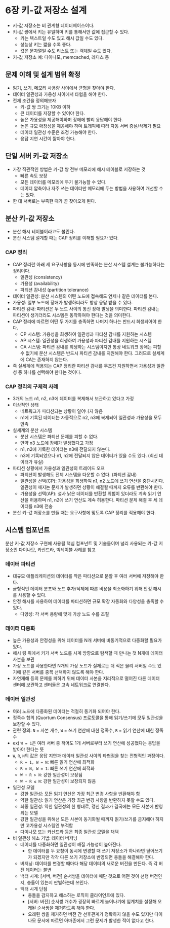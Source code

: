 # 6장 키-값 저장소 설계

- 키-값 저장소는 비 관계형 데이터베이스이다.
- 키-값 쌍에서 키는 유일하며 키를 통해서만 값에 접근할 수 있다.
    - 키는 텍스트일 수도 있고 해시 값일 수도 있다.
    - 성능상 키는 짧을 수록 좋다.
    - 값은 문자열일 수도 리스트 또는 객체일 수도 있다.
- 키-값 저장소 예: 다이나모, memcached, 레디스 등

## 문제 이해 및 설계 범위 확정

- 읽기, 쓰기, 메모리 사용량 사이에서 균형을 찾아야 한다.
- 데이터 일관성과 가용성 사이에서 타협을 해야 한다.
- 전제 조건을 정의해보자
    - 키-값 쌍 크기는 10KB 이하
    - 큰 데이터를 저장할 수 있어야 한다.
    - 높은 가용성을 제공해야하며 장애에 빨리 응답해야 한다.
    - 높은 규모 확장성을 제공해야 하며 트래픽에 따라 자동 서버 증설/삭제가 필요
    - 데이터 일관성 수준은 조정 가능해야 한다.
    - 응답 지연 시간이 짧아야 한다.

## 단일 서버 키-값 저장소

- 가장 직관적인 방법은 키-값 쌍 전부 메모리에 해시 테이블로 저장하는 것
    - 빠른 속도 보장
    - 모든 데이터를 메모리에 두기 불가능할 수 있다.
    - 데이터 압축이나 자주 쓰는 데이터만 메모리에 두는 방법을 사용하여 개선할 수는 있다.
- 한 대 서버로는 부족한 때가 곧 찾아오게 된다.

## 분산 키-값 저장소

- 분산 해시 테이블이라고도 불린다.
- 분산 시스템 설계할 때는 CAP 정리를 이해할 필요가 있다.

### CAP 정리

- CAP 정리란 아래 세 요구사항을 동시에 만족하는 분산 시스템 설계는 불가능하다는 정리이다.
    - 일관성 (consistency)
    - 가용성 (availability)
    - 파티션 감내성 (partition tolerance)
- 데이터 일관성: 분산 시스템의 어떤 노드에 접속해도 언제나 같은 데이터를 본다.
- 가용성:  일부 노드에 장애가 발생하더라도 항상 응답 받을 수 있다.
- 파티션 감내:  파티션은 두 노드 사이의 통신 장애 발생을 의미한다. 파티션 감내는 파티션이 생기더라도 시스템은 동작하여야 한다는 것을 의미한다.
- CAP 정리에 따르면 어떤 두 가지를 충족하면 나머지 하나는 반드시 희생되어야 한다.
    - CP 시스템: 가용성을 희생하여 일관성과 파티션 감내를 지원하는 시스템
    - AP 시스템: 일관성을 희생하여 가용성과 파티션 감내를 지원하는 시스템
    - CA 시스템: 파티션 감내를 희생하는 시스템이지만 통상 네트워크 장애는 피할 수 없기에 분산 시스템은 반드시 파티션 감내를 지원해야 한다. 그러므로 실세계에 CA는 존재하지 않는다.
- 즉 실세계에 적용되는 CAP 정리란 파티션 감내를 무조건 지원하면서 가용성과 일관성 중 하나를 선택해야 한다는 것이다.

### CAP 정리의 구체적 사례

- 3개의 노드 n1, n2, n3에 데이터를 복제해서 보관하고 있다고 가정
- 이상적인 상태
    - 네트워크가 파티션되는 상황이 일어나지 않음
    - n1에 기록된 데이터는 자동적으로 n2, n3에 복제되어 일관성과 가용성을 모두 만족
- 실세계의 분산 시스템
    - 분산 시스템은 파티션 문제를 피할 수 없다.
    - 만약 n3 노드에 장애가 발생했다고 가정
    - n1, n2에 기록한 데이터는 n3에 전달되지 않는다.
    - n3에 기록되었으나 n1, n2에 전달되지 않은 데이터가 있을 수도 있다. (최신 데이터가 유실)
- 파티션 상황에서 가용성과 일관성의 트레이드 오프
    - 파티션이 발생해도 전체 시스템을 다운할 수 없다. (파티션 감내)
    - 일관성을 선택(CP): 가용성을 희생하여 n1, n2 노드에 쓰기 연산을 중단시킨다. 일관성이 깨지는 문제가 발생하면 상황이 해결될 때까지 오류를 반환해야 한다.
    - 가용성을 선택(AP): 설사 낡은 데이터를 반환할 위험이 있더라도 계속 읽기 연산을 허용하며 n1, n2에 쓰기 연산도 계속 허용한다. 파티션 문제 해결 후 세 데이터를 n3에 전송
- 분산 키-값 저장소를 만들 때는 요구사항에 맞도록 CAP 정리를 적용해야 한다.

## 시스템 컴포넌트

분산 키-값 저장소 구현에 사용될 핵심 컴포넌트 및 기술들이며 널리 사용되는 키-값 저장소인 다이나모, 카산드라, 빅테이블 사례를 참고

### 데이터 파티션

- 대규모 애플리케이션의 데이터를 작은 파티션으로 분할 후 여러 서버에 저장해야 한다.
- 균형적인 데이터 분포와 노드 추가/삭제에 따른 비용을 최소화하기 위해 안정 해시를 사용할 수 있다.
- 안정 해시를 사용하여 데이터를 파티션하면 규모 확장 자동화와 다양성을 충족할 수 있다.
    - 다양성: 각 서버 용량에 맞게 가상 노드 수를 조절

### 데이터 다중화

- 높은 가용성과 안정성을 위해 데이터를 N개 서버에 비동기적으로 다중화할 필요가 있다.
- 해시 링 위에서 키가 서버 노드를 시계 방향으로 탐색할 때 만나는 첫 N개에 데이터 사본을 보관
- 가상 노드를 사용한다면 N개의 가상 노드가 실제로는 더 적은 물리 서버일 수도 있기에 같은 서버를 중복 선택하지 않도록 해야 한다.
- 자연재해 등의 문제를 피하기 위해 데이터 사본을 지리적으로 떨어진 다른 데이터 센터에 보관하고 센터들은 고속 네트워크로 연결한다.

### 데이터 일관성

- 여러 노드에 다중화된 데이터는 적절히 동기화 되어야 한다.
- 정족수 합의 (Quortum Consensus) 프로토콜을 통해 읽기/쓰기에 모두 일관성을 보장할 수 있다.
- 관련 정의: `N` = 사본 개수, `W` = 쓰기 연산에 대한 정족수,  `R` = 읽기 연산에 대한 정족수
- ex) `W = 1`은 여러 서버 중 적어도 1개 서버로부터 쓰기 연산에 성공했다는 응답을 받아야 한다는 뜻
- `W`, `R`, `N`의 값은 응답 지연과 데이터 일관성 사이의 타협점을 찾는 전형적인 과정이다.
    - `R = 1, W = N`: 빠른 읽기 연산에 최적화
    - `R = N, W = 1`: 빠른 쓰기 연산에 최적화
    - `W + R > N`: 강한 일관성이 보장됨
    - `W + R ≤ N`: 강한 일관성이 보장되지 않음
- 일관성 모델
    - 강한 일관성: 모든 읽기 연산은 가장 최근 변경 사항을 반환해야 함
    - 약한 일관성: 읽기 연산은 가장 최근 변경 사항을 반환하지 못할 수도 있다.
    - 최종 일관성: 약한 일관성의 한 형태로, 갱신 결과가 결국에는 모든 사본에 반영되는 모델
    - 강한 일관성을 위해선 모든 사본이 동기화될 때까지 읽기/쓰기를 금지해야 하지만 고가용성 시스템엔 부적합
    - 다이나모 또는 카산드라 등은 최종 일관성 모델을 채택
- 비 일관성 해소 기법: 데이터 버저닝
    - 데이터를 다중화하면 일관성이 깨질 가능성이 높아진다.
        - 한 데이터를 두 요청이 동시에 변경할 때 쓰기 저장소가 하나라면 덮어쓰기가 되겠지만 각각 다른 쓰기 저장소에 반영되면 충돌을 해결해야 한다.
    - 버저닝: 데이터를 변경할 때마다 해당 데이터의 새로운 버전을 만든다. 즉 각 버전 데이터는 불변
    - 백터 시계: [서버, 버전] 순서쌍을 데이터에 매단 것으로 어떤 것이 선행 버전인지, 충돌이 있는지 판별하는데 쓰인다.
    - 백터 시계 단점
        - 충돌을 감지하고 해소하는 로직이 클라이언트에 있다.
        - [서버: 버전] 순서쌍 개수가 굉장히 빠르게 늘어나기에 임계치를 설정해 오래된 순서쌍을 제거하도록 해야 한다.
        - 오래된 쌍을 제거하면 버전 간 선후관계가 정확하지 않을 수도 있지만 다이나모 문서에 따르면 아마존에서 그런 문제가 발생한 적이 없다고 한다.
